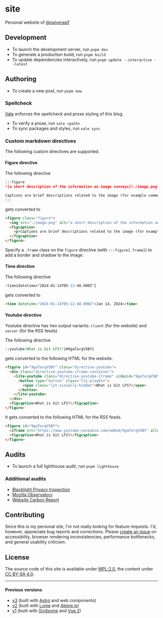 # site

Personal website of [@naiyerasif](https://github.com/naiyerasif)

## Development

- To launch the development server, run `pnpm dev`
- To generate a production build, run `pnpm build`
- To update dependencies interactively, run `pnpm update --interactive --latest`

## Authoring

- To create a new post, run `pnpm new`

### Spellcheck

[Vale](https://vale.sh) enforces the spellcheck and prose styling of this blog.

- To verify a prose, run `vale <path>`
- To sync packages and styles, run `vale sync`

### Custom markdown directives

The following custom directives are supported.

#### Figure directive

The following directive

```md
:::figure
![a short description of the information an image conveys](./image.png)

Captions are brief descriptions related to the image (for example commentary, attributions or quotations).
:::
```

gets converted to

```html
<figure class="figure">
  <img src="./image.png" alt="a short description of the information an image conveys">
  <figcaption>
    <p>Captions are brief descriptions related to the image (for example commentary, attributions or quotations).</p>
  </figcaption>
</figure>
```

Specify a `.frame` class on the `figure` directive (with `:::figure{.frame}`) to add a border and shadow to the image.

#### Time directive

The following directive

```md
:time{datetime="2024-01-14T05:12:48.000Z"}
```

gets converted to

```html
<time datetime="2024-01-14T05:12:48.000Z">Jan 14, 2024</time>
```

#### Youtube directive

Youtube directive has two output variants: `client` (for the website) and `server` (for the RSS feeds)

The following directive

```md
::youtube[What is Git LFS?]{#9gaTargV5BY}
```

gets converted to the following HTML for the website.

```html
<figure id="9gaTargV5BY" class="directive-youtube">
  <div class="directive-youtube-iframe-container">
    <lite-youtube class="directive-youtube-iframe" videoid="9gaTargV5BY" playlabel="What is Git LFS?" style="background-image: url(&quot;https://i.ytimg.com/vi/9gaTargV5BY/hqdefault.jpg&quot;);">
      <button type="button" class="lty-playbtn">
        <span class="lyt-visually-hidden">What is Git LFS?</span>
      </button>
    </lite-youtube>
  </div>
  <figcaption>What is Git LFS?</figcaption>
</figure>
```

It gets converted to the following HTML for the RSS feeds.

```html
<figure id="9gaTargV5BY">
  <iframe src="https://www.youtube-nocookie.com/embed/9gaTargV5BY" allow="join-ad-interest-group &#x27;none&#x27;; run-ad-auction &#x27;none&#x27;; encrypted-media; picture-in-picture; fullscreen" loading="lazy" title="What is Git LFS?"></iframe>
  <figcaption>What is Git LFS?</figcaption>
</figure>
```

## Audits

- To launch a full lighthouse audit, run `pnpm lighthouse`

### Additional audits

- [Blacklight Privacy Inspection](https://themarkup.org/blacklight?url=www.naiyerasif.com)
- [Mozilla Observatory](https://observatory.mozilla.org/analyze/www.naiyerasif.com)
- [Website Carbon Report](https://www.websitecarbon.com/website/naiyerasif-com/)

## Contributing

Since this is my personal site, I'm not really looking for feature requests. I'd, however, appreciate bug reports and corrections. Please [create an issue](https://github.com/naiyerasif/site/issues/new) on accessibility, browser rendering inconsistencies, performance bottlenecks, and general usability criticism.

## License

The source code of this site is available under [MPL-2.0](./LICENSE.md), the content under [CC BY-SA 4.0](https://creativecommons.org/licenses/by-sa/4.0/).

---

#### Previous versions

- [v3](https://github.com/naiyerasif/site/tree/v3) (built with [Astro](https://github.com/withastro/astro) and web components)
- [v2](https://github.com/naiyerasif/site/tree/v2) (built with [Lume](https://github.com/lumeland/lume) and [Alpine.js](https://github.com/alpinejs/alpine))
- [v1](https://github.com/naiyerasif/site/tree/v1) (built with [Gridsome](https://github.com/gridsome/gridsome) and [Vue 2](https://github.com/vuejs/vue))
